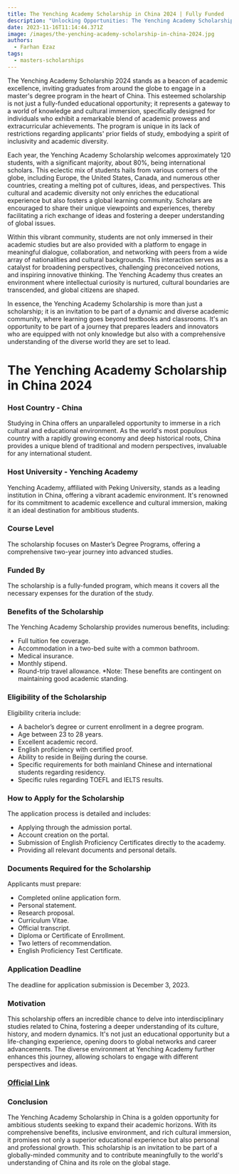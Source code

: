 ```yaml
---
title: The Yenching Academy Scholarship in China 2024 | Fully Funded
description: "Unlocking Opportunities: The Yenching Academy Scholarship in China 2024"
date: 2023-11-16T11:14:44.371Z
image: /images/the-yenching-academy-scholarship-in-china-2024.jpg
authors:
  - Farhan Ezaz
tags:
  - masters-scholarships
---
```

The Yenching Academy Scholarship 2024 stands as a beacon of academic excellence, inviting graduates from around the globe to engage in a master's degree program in the heart of China. This esteemed scholarship is not just a fully-funded educational opportunity; it represents a gateway to a world of knowledge and cultural immersion, specifically designed for individuals who exhibit a remarkable blend of academic prowess and extracurricular achievements. The program is unique in its lack of restrictions regarding applicants' prior fields of study, embodying a spirit of inclusivity and academic diversity.

Each year, the Yenching Academy Scholarship welcomes approximately 120 students, with a significant majority, about 80%, being international scholars. This eclectic mix of students hails from various corners of the globe, including Europe, the United States, Canada, and numerous other countries, creating a melting pot of cultures, ideas, and perspectives. This cultural and academic diversity not only enriches the educational experience but also fosters a global learning community. Scholars are encouraged to share their unique viewpoints and experiences, thereby facilitating a rich exchange of ideas and fostering a deeper understanding of global issues.

Within this vibrant community, students are not only immersed in their academic studies but are also provided with a platform to engage in meaningful dialogue, collaboration, and networking with peers from a wide array of nationalities and cultural backgrounds. This interaction serves as a catalyst for broadening perspectives, challenging preconceived notions, and inspiring innovative thinking. The Yenching Academy thus creates an environment where intellectual curiosity is nurtured, cultural boundaries are transcended, and global citizens are shaped.

In essence, the Yenching Academy Scholarship is more than just a scholarship; it is an invitation to be part of a dynamic and diverse academic community, where learning goes beyond textbooks and classrooms. It's an opportunity to be part of a journey that prepares leaders and innovators who are equipped with not only knowledge but also with a comprehensive understanding of the diverse world they are set to lead.



# **The Yenching Academy Scholarship in China 2024**

### **Host Country - China**

Studying in China offers an unparalleled opportunity to immerse in a rich cultural and educational environment. As the world's most populous country with a rapidly growing economy and deep historical roots, China provides a unique blend of traditional and modern perspectives, invaluable for any international student.

### **Host University - Yenching Academy**

Yenching Academy, affiliated with Peking University, stands as a leading institution in China, offering a vibrant academic environment. It's renowned for its commitment to academic excellence and cultural immersion, making it an ideal destination for ambitious students.

### **Course Level**

The scholarship focuses on Master’s Degree Programs, offering a comprehensive two-year journey into advanced studies.

### **Funded By**

The scholarship is a fully-funded program, which means it covers all the necessary expenses for the duration of the study.

### **Benefits of the Scholarship**

The Yenching Academy Scholarship provides numerous benefits, including:

* Full tuition fee coverage.
* Accommodation in a two-bed suite with a common bathroom.
* Medical insurance.
* Monthly stipend.
* Round-trip travel allowance.
  *Note: These benefits are contingent on maintaining good academic standing.

### **Eligibility of the Scholarship**

Eligibility criteria include:

* A bachelor’s degree or current enrollment in a degree program.
* Age between 23 to 28 years.
* Excellent academic record.
* English proficiency with certified proof.
* Ability to reside in Beijing during the course.
* Specific requirements for both mainland Chinese and international students regarding residency.
* Specific rules regarding TOEFL and IELTS results.

### **How to Apply for the Scholarship**

The application process is detailed and includes:

* Applying through the admission portal.
* Account creation on the portal.
* Submission of English Proficiency Certificates directly to the academy.
* Providing all relevant documents and personal details.

### **Documents Required for the Scholarship**

Applicants must prepare:

* Completed online application form.
* Personal statement.
* Research proposal.
* Curriculum Vitae.
* Official transcript.
* Diploma or Certificate of Enrollment.
* Two letters of recommendation.
* English Proficiency Test Certificate.

### **Application Deadline**

The deadline for application submission is December 3, 2023.

### **Motivation**

This scholarship offers an incredible chance to delve into interdisciplinary studies related to China, fostering a deeper understanding of its culture, history, and modern dynamics. It's not just an educational opportunity but a life-changing experience, opening doors to global networks and career advancements. The diverse environment at Yenching Academy further enhances this journey, allowing scholars to engage with different perspectives and ideas.

### **[O﻿fficial Link](https://yenchingacademy.pku.edu.cn/ADMISSIONS.htm)**

### **Conclusion**

The Yenching Academy Scholarship in China is a golden opportunity for ambitious students seeking to expand their academic horizons. With its comprehensive benefits, inclusive environment, and rich cultural immersion, it promises not only a superior educational experience but also personal and professional growth. This scholarship is an invitation to be part of a globally-minded community and to contribute meaningfully to the world's understanding of China and its role on the global stage.